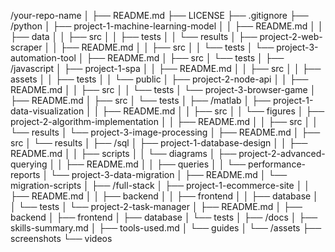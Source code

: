 /your-repo-name
│
├── README.md
├── LICENSE
├── .gitignore
├── /python
│   ├── project-1-machine-learning-model
│   │   ├── README.md
│   │   ├── data
│   │   ├── src
│   │   ├── tests
│   │   └── results
│   ├── project-2-web-scraper
│   │   ├── README.md
│   │   ├── src
│   │   └── tests
│   └── project-3-automation-tool
│       ├── README.md
│       ├── src
│       └── tests
│
├── /javascript
│   ├── project-1-spa
│   │   ├── README.md
│   │   ├── src
│   │   ├── assets
│   │   ├── tests
│   │   └── public
│   ├── project-2-node-api
│   │   ├── README.md
│   │   ├── src
│   │   └── tests
│   └── project-3-browser-game
│       ├── README.md
│       ├── src
│       └── tests
│
├── /matlab
│   ├── project-1-data-visualization
│   │   ├── README.md
│   │   ├── src
│   │   └── figures
│   ├── project-2-algorithm-implementation
│   │   ├── README.md
│   │   ├── src
│   │   └── results
│   └── project-3-image-processing
│       ├── README.md
│       ├── src
│       └── results
│
├── /sql
│   ├── project-1-database-design
│   │   ├── README.md
│   │   ├── scripts
│   │   └── diagrams
│   ├── project-2-advanced-querying
│   │   ├── README.md
│   │   ├── queries
│   │   └── performance-reports
│   └── project-3-data-migration
│       ├── README.md
│       └── migration-scripts
│
├── /full-stack
│   ├── project-1-ecommerce-site
│   │   ├── README.md
│   │   ├── backend
│   │   ├── frontend
│   │   ├── database
│   │   └── tests
│   └── project-2-task-manager
│       ├── README.md
│       ├── backend
│       ├── frontend
│       ├── database
│       └── tests
│
├── /docs
│   ├── skills-summary.md
│   ├── tools-used.md
│   └── guides
│
└── /assets
    ├── screenshots
    └── videos
